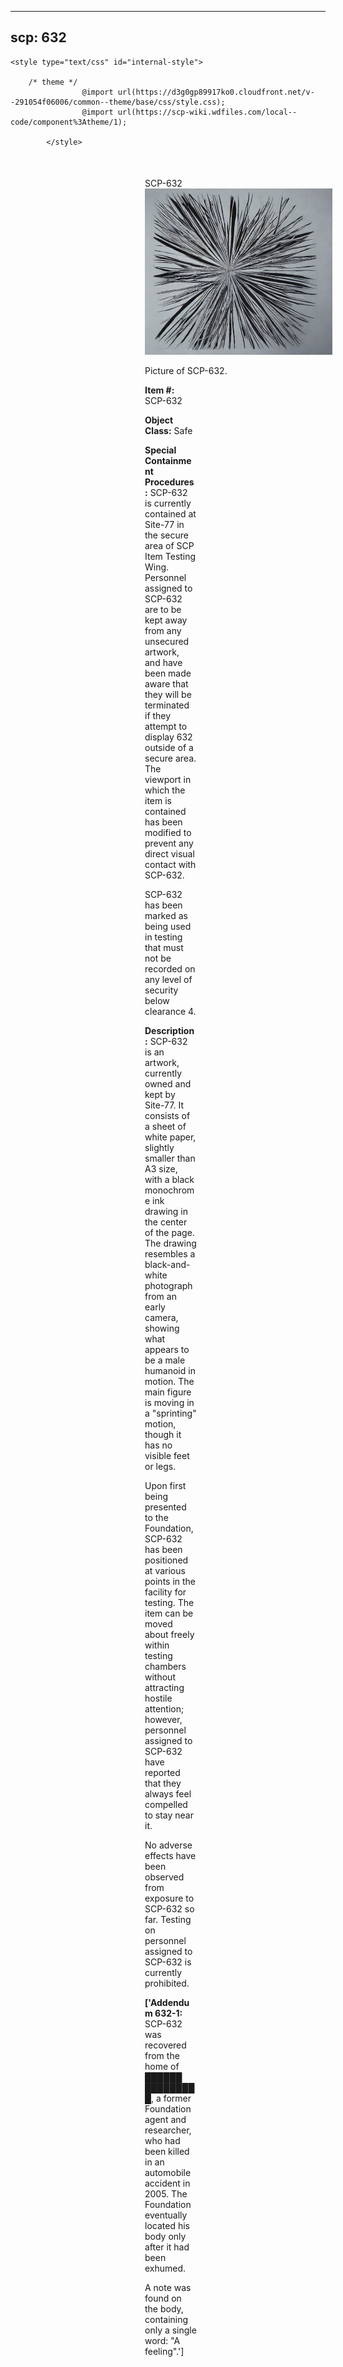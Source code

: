 
---
scp: 632
---

<head>
    <title>632 - SCP Foundation</title>
    
    <style type="text/css" id="internal-style">
                
        /* theme */
                    @import url(https://d3g0gp89917ko0.cloudfront.net/v--291054f06006/common--theme/base/css/style.css);
                    @import url(https://scp-wiki.wdfiles.com/local--code/component%3Atheme/1);
            
            </style>
<style>
iframe.scpnet-interwiki-frame { height: 0; }
</style>

</head>

<div id="main-content" style="margin: 50px 206px 20px 215px;">
<div id="action-area-top"></div>
<div id="page-title">SCP-632</div>
<div id="page-content">
<div style="text-align: right;"></div>
<div class="scp-image-block block-right" style="width:300px;"><img src="https://raw.githubusercontent.com/lucmaki/this-scp-does-not-exist/main/imgs/632.png" style="width:300px;" alt="632.jpg" class="image">
<div class="scp-image-caption" style="width:300px;">
<p>Picture of SCP-632.</p>
</div>
</div>
<p><strong>Item #:</strong> SCP-632</p>
<p><strong>Object Class:</strong> Safe</p>
<p><strong>Special Containment Procedures:</strong> SCP-632 is currently contained at Site-77 in the secure area of SCP Item Testing Wing. Personnel assigned to SCP-632 are to be kept away from any unsecured artwork, and have been made aware that they will be terminated if they attempt to display 632 outside of a secure area. The viewport in which the item is contained has been modified to prevent any direct visual contact with SCP-632.</p><p>SCP-632 has been marked as being used in testing that must not be recorded on any level of security below clearance 4.</p>
<p><strong>Description:</strong> SCP-632 is an artwork, currently owned and kept by Site-77. It consists of a sheet of white paper, slightly smaller than A3 size, with a black monochrome ink drawing in the center of the page. The drawing resembles a black-and-white photograph from an early camera, showing what appears to be a male humanoid in motion. The main figure is moving in a "sprinting" motion, though it has no visible feet or legs.</p><p>Upon first being presented to the Foundation, SCP-632 has been positioned at various points in the facility for testing. The item can be moved about freely within testing chambers without attracting hostile attention; however, personnel assigned to SCP-632 have reported that they always feel compelled to stay near it.</p><p>No adverse effects have been observed from exposure to SCP-632 so far. Testing on personnel assigned to SCP-632 is currently prohibited.</p>
<p> <strong>['Addendum 632-1:</strong> SCP-632 was recovered from the home of ██████ █████████, a former Foundation agent and researcher, who had been killed in an automobile accident in 2005. The Foundation eventually located his body only after it had been exhumed.</p><p>A note was found on the body, containing only a single word: "A feeling".']</p>

<div class="footer-wikiwalk-nav">
<div style="text-align: center;">
</div>
</div>
</div>
</div>
</div>